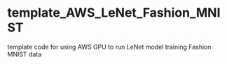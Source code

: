 # template_AWS_LeNet_Fashion_MNIST
template code for using AWS GPU to run LeNet model training Fashion MNIST data
